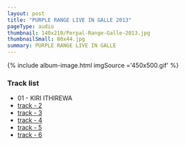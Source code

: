 ```yaml
---
layout: post
title: "PURPLE RANGE LIVE IN GALLE 2013"
pageType: audio
thumbnail: 140x210/Perpal-Range-Galle-2013.jpg
thumbnailSmall: 80x44.jpg
summary: PURPLE RANGE LIVE IN GALLE
---
```


<div class="ab-player" data-boourl="https://audioboom.com/publishing/playlist/v3?autoplay=false&boo_content_type=playlist&data_for_content_type=1273592&image_option=small&link_color=%2358d1eb&player_theme=light&show_title=true&src=https%3A%2F%2Fapi.audioboom.com%2Fplaylists%2F1273592-purple-range-live-at-galle-2013" data-boowidth="100%" data-maxheight="285" data-iframestyle="background-color:transparent; display:block; min-width:300px; max-width:700px;" style="background-color:transparent;"></div><script type="text/javascript">(function() { var po = document.createElement("script"); po.type = "text/javascript"; po.async = true; po.src = "https://d15mj6e6qmt1na.cloudfront.net/cdn/embed.js"; var s = document.getElementsByTagName("script")[0]; s.parentNode.insertBefore(po, s); })();</script>

{% include album-image.html imgSource ='450x500.gif' %}

### Track list 

- 01 - KIRI  ITHIREWA
- [track - 2 ](#)
- [track - 3 ](#)
- [track - 4 ](#)
- [track - 5 ](#)
- [track - 6 ](#)
